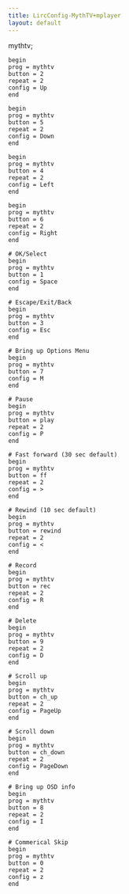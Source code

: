 ```yaml
---
title: LircConfig-MythTV+mplayer
layout: default
---
```


mythtv;

    begin
    prog = mythtv
    button = 2
    repeat = 2
    config = Up
    end

    begin
    prog = mythtv
    button = 5
    repeat = 2
    config = Down
    end

    begin
    prog = mythtv
    button = 4
    repeat = 2
    config = Left
    end

    begin
    prog = mythtv
    button = 6
    repeat = 2
    config = Right
    end

    # OK/Select
    begin
    prog = mythtv
    button = 1
    config = Space
    end

    # Escape/Exit/Back
    begin
    prog = mythtv
    button = 3
    config = Esc
    end

    # Bring up Options Menu
    begin
    prog = mythtv
    button = 7
    config = M
    end

    # Pause
    begin
    prog = mythtv
    button = play
    repeat = 2
    config = P
    end

    # Fast forward (30 sec default)
    begin
    prog = mythtv
    button = ff
    repeat = 2
    config = >
    end

    # Rewind (10 sec default)
    begin
    prog = mythtv
    button = rewind
    repeat = 2
    config = <
    end

    # Record
    begin
    prog = mythtv
    button = rec
    repeat = 2
    config = R
    end

    # Delete
    begin
    prog = mythtv
    button = 9
    repeat = 2
    config = D
    end

    # Scroll up
    begin
    prog = mythtv
    button = ch_up
    repeat = 2
    config = PageUp
    end

    # Scroll down
    begin
    prog = mythtv
    button = ch_down
    repeat = 2
    config = PageDown
    end

    # Bring up OSD info
    begin
    prog = mythtv
    button = 8
    repeat = 2
    config = I
    end

    # Commerical Skip
    begin
    prog = mythtv
    button = 0
    repeat = 2
    config = z
    end
